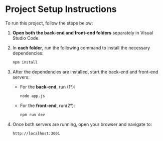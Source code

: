 # Project Setup Instructions

To run this project, follow the steps below:

1. **Open both the back-end and front-end folders** separately in Visual Studio Code.
   
2. In **each folder**, run the following command to install the necessary dependencies:

   ```bash
   npm install
   ```

3. After the dependencies are installed, start the back-end and front-end servers:
   - For the **back-end**, run (1°):
     ```bash
     node app.js
     ```
   - For the **front-end**, run(2°):
     ```bash
     npm run dev
     ```

4. Once both servers are running, open your browser and navigate to:

   ```
   http://localhost:3001
   ```
